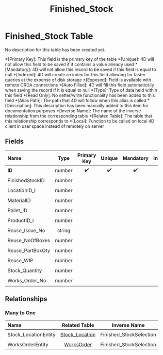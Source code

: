 ﻿---
layout: default
title: Finished_Stock
parent: Tables
---
# Finished_Stock Table
No description for this table has been created yet.

*[Primary Key]: This field is the primary key of the table
*[Unique]: 4D will not allow this field to be saved if it contains a value already used
*[Mandatory]: 4D will not allow this record to be saved if this field is equal to null
*[Indexed]: 4D will create an index for this field allowing for faster queries at the expense of disk storage
*[Exposed]: Field is available with remote ORDA connections
*[Auto Filled]: 4D will fill this field automatically when saving the record if it is equal to null
*[Type]: Type of data held within this field
*[Read Only]: No setter/write functionality has been added to this field
*[Alias Path]: The path that 4D will follow when this alias is called
*[Description]: This description has been manually added to this item for documentation purposes
*[Inverse Name]: The name of the inverse relationship from the corresponding table
*[Related Table]: The table that this relationship corresponds to
*[Local]: Function to be called on local 4D client in user space instead of remotely on server
## Fields

|Name|Type|Primary Key|Unique|Mandatory|Indexed|Exposed|Auto Filled|Description|
|:---|:---:|:---:|:---:|:---:|:---:|:---:|:---:|:---:|
|**ID**|number|✔️|✔️|✔️|✔️|✔️|✔️||
|FinishedStockID|number||||✔️|✔️|||
|LocationID_l|number||||✔️|✔️|||
|MaterialID|number||||✔️|✔️|||
|Pallet_ID|number|||||✔️|||
|ProductID_l|number||||✔️|✔️|||
|Reuse_Issue_No|string|||||✔️|||
|Reuse_NoOfBoxes|number|||||✔️|||
|Reuse_PartBoxQty|number|||||✔️|||
|Reuse_WIP|number|||||✔️|||
|Stock_Quantity|number|||||✔️|||
|Works_Order_No|number||||✔️|✔️|||

## Relationships
### Many to One

|Name|Related Table|Inverse Name|Exposed|Description|
|:---|:---:|:---:|:---:|:---:|
|Stock_LocationEntity|[Stock_Location](Stock_Location.md)|Finished_StockSelection|✔️||
|WorksOrderEntity|[WorksOrder](WorksOrder.md)|Finished_StockSelection|✔️||